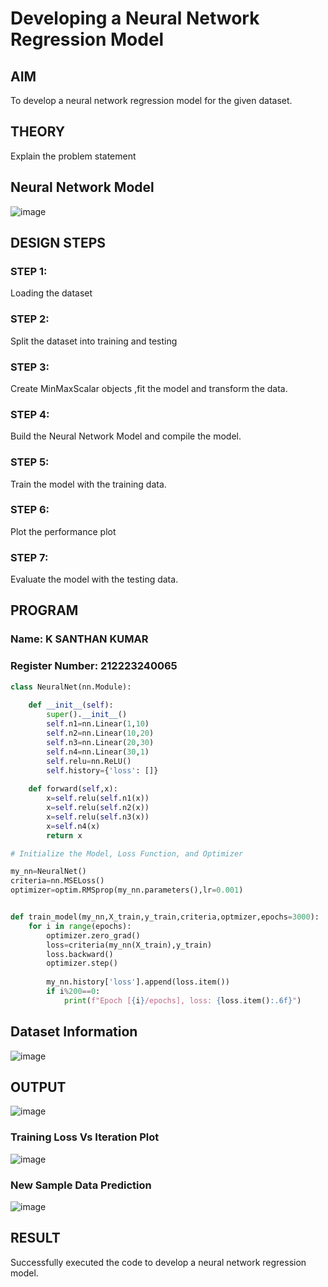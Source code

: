# Developing a Neural Network Regression Model

## AIM

To develop a neural network regression model for the given dataset.

## THEORY

Explain the problem statement

## Neural Network Model

![image](https://github.com/user-attachments/assets/d41c9417-237a-4d9c-a810-20a47d6c86e4)

## DESIGN STEPS

### STEP 1:

Loading the dataset

### STEP 2:

Split the dataset into training and testing

### STEP 3:

Create MinMaxScalar objects ,fit the model and transform the data.

### STEP 4:

Build the Neural Network Model and compile the model.

### STEP 5:

Train the model with the training data.

### STEP 6:

Plot the performance plot

### STEP 7:

Evaluate the model with the testing data.

## PROGRAM
### Name: K SANTHAN KUMAR
### Register Number: 212223240065
```python
class NeuralNet(nn.Module):
    
    def __init__(self):
        super().__init__()
        self.n1=nn.Linear(1,10)
        self.n2=nn.Linear(10,20)
        self.n3=nn.Linear(20,30)
        self.n4=nn.Linear(30,1)
        self.relu=nn.ReLU()
        self.history={'loss': []}
    
    def forward(self,x):
        x=self.relu(self.n1(x))
        x=self.relu(self.n2(x))
        x=self.relu(self.n3(x))
        x=self.n4(x)
        return x

# Initialize the Model, Loss Function, and Optimizer

my_nn=NeuralNet()
criteria=nn.MSELoss()
optimizer=optim.RMSprop(my_nn.parameters(),lr=0.001)


def train_model(my_nn,X_train,y_train,criteria,optmizer,epochs=3000):
    for i in range(epochs):
        optimizer.zero_grad()
        loss=criteria(my_nn(X_train),y_train)
        loss.backward()
        optimizer.step()
        
        my_nn.history['loss'].append(loss.item())
        if i%200==0:
            print(f"Epoch [{i}/epochs], loss: {loss.item():.6f}")

```
## Dataset Information

![image](https://github.com/user-attachments/assets/9689f57b-1267-46f3-bc04-2c3d5df837b9)


## OUTPUT

![image](https://github.com/user-attachments/assets/211b71ea-4499-439f-97e6-1468ce7d0bf1)

### Training Loss Vs Iteration Plot

![image](https://github.com/user-attachments/assets/b5711f72-80a2-4cb7-973d-ae3e34bdd866)

### New Sample Data Prediction

![image](https://github.com/user-attachments/assets/490f3da4-efb0-49ec-abcb-fac14ad59b3c)

## RESULT

Successfully executed the code to develop a neural network regression model.
